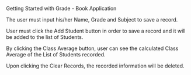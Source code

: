Getting Started with Grade - Book Application

The user must input his/her Name, Grade and Subject to save a record.

User must click the Add Student button in order to save a record and it will be added to the list of Students.

By clicking the Class Average button, user can see the calculated Class Average of the List of Students recorded.

Upon clicking the Clear Records, the recorded information will be deleted.
